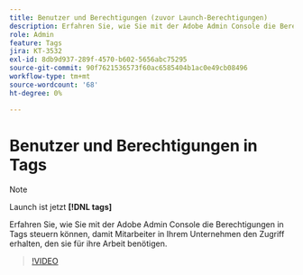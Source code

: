 ```yaml
---
title: Benutzer und Berechtigungen (zuvor Launch-Berechtigungen)
description: Erfahren Sie, wie Sie mit der Adobe Admin Console die Berechtigungen in Tags steuern können, damit Mitarbeiter in Ihrem Unternehmen den Zugriff erhalten, den sie für ihre Arbeit benötigen.
role: Admin
feature: Tags
jira: KT-3532
exl-id: 8db9d937-289f-4570-b602-5656abc75295
source-git-commit: 90f7621536573f60ac6585404b1ac0e49cb08496
workflow-type: tm+mt
source-wordcount: '68'
ht-degree: 0%

---
```


# Benutzer und Berechtigungen in Tags

>[!NOTE]
>
> Launch ist jetzt **[!DNL tags]**

Erfahren Sie, wie Sie mit der Adobe Admin Console die Berechtigungen in Tags steuern können, damit Mitarbeiter in Ihrem Unternehmen den Zugriff erhalten, den sie für ihre Arbeit benötigen.

>[!VIDEO](https://video.tv.adobe.com/v/28734/?quality=12&learn=on)
